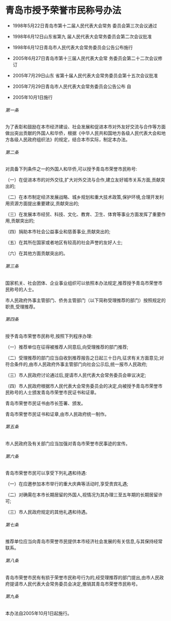 # 青岛市授予荣誉市民称号办法

- 1998年5月22日青岛市第十二届人民代表大会常务
  委员会第三次会议通过

- 1998年6月12日山东省第九
  届人民代表大会常务委员会第二次会议批准

- 1998年6月12日青岛市人民代表大会常务委员会公告公布施行

- 2005年6月27日青岛市第十三届人民代表大会常
  务委员会第二十二次会议修订

- 2005年7月29日山东
  省第十届人民代表大会常务委员会第十五次会议批准

- 2005年7月29日青岛市人民代表大会常务委员会公告公布 自

- 2005年10月1日施行

<!-- INFO END -->

###### 第一条

为了表彰和鼓励在本市经济建设、社会发展和促进本市对外友好交流与合作等方面做出突出贡献的外国人和华侨，根据《中华人民共和国地方各级人民代表大会和地方各级人民政府组织法》的规定，结合本市实际，制定本办法。

###### 第二条

对具备下列条件之一的外国人和华侨,可以授予青岛市荣誉市民称号:

（一）在促进本市的对外交往,扩大对外交流与合作,建立友好城市关系方面,贡献突出的;

（二）在本市制定经济发展战略、城乡规划和重大技术政策,保护环境,合理开发利用资源方面提出重要建议,贡献突出的;

（三）在发展本市经贸、科技、文化、教育、卫生、体育等事业方面发挥了重要作用,贡献突出的;

（四）捐助本市社会公益事业和慈善事业,贡献突出的;

（五）在其所在国家或者地区有较高的社会声誉的友好人士;

（六）在其他方面贡献突出的。

###### 第三条

国家机关、社会团体、企业事业组织可以依照本办法规定,推荐授予青岛市荣誉市民称号的人士。

市人民政府外事主管部门、侨务主管部门（以下简称受理推荐的部门）按照规定的职责,受理推荐。

###### 第四条

授予青岛市荣誉市民称号,按照下列程序办理:

（一）推荐单位在征得被推荐人同意后,向受理推荐的部门推荐;

（二）受理推荐的部门应当自收到推荐报告之日起三十日内,征求有关方面意见;对符合条件的,由市人民政府外事主管部门向社会公示后,统一报市人民政府;

（三）市人民政府讨论通过后,提请市人民代表大会常务委员会审议决定;

（四）市人民政府根据市人民代表大会常务委员会的决定,向被授予青岛市荣誉市民称号的人士颁发青岛市荣誉市民证书和证章。

青岛市荣誉市民证书由市长签署、颁发。

青岛市荣誉市民证书和证章,由市人民政府统一制作。

###### 第五条

市人民政府及有关部门应当加强对青岛市荣誉市民事迹的宣传。

###### 第六条

青岛市荣誉市民可以享受下列礼遇和待遇:

（一）在应邀参加本市举行的重大庆典等活动时,享受贵宾礼遇;

（二）对确需在本市长期居留的外国人,视情况为其办理三至五年期的长期居留许可;

（三）市人民政府规定的其他礼遇和待遇。

###### 第七条

推荐单位应当向青岛市荣誉市民提供本市经济社会发展的有关信息,与其保持经常联系。

###### 第八条

青岛市荣誉市民有有损于荣誉市民称号行为的,经受理推荐的部门提出,由市人民政府提请市人民代表大会常务委员会决定,撤销其青岛市荣誉市民称号。

###### 第九条

本办法自2005年10月1日起施行。
